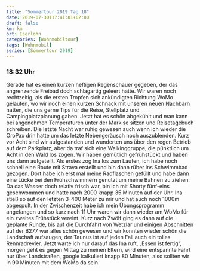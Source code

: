 ```yaml
---
title: "Sommertour 2019 Tag 18"
date: 2019-07-30T17:41:01+02:00
draft: false
km: km
ort: Iserlohn
categories: [Wohnmobiltour]
tags: [Wohnmobil]
series: [Sommertour 2019]
---
```


### 18:32 Uhr

Gerade hat es einen kurzen heftigen Regenschauer gegeben, der das angrenzende Freibad doch schlagartig geleert hatte. Wir waren noch rechtzeitig, als die ersten Tropfen sich ankündigten Richtung WoMo gelaufen, wo wir noch einen kurzen Schnack mit unseren neuen Nachbarn hatten, die uns gerne Tips für die Reise, Stellplatz und Campingplatzplanung gaben. Jetzt hat es schön abgekühlt und man kann bei angenehmen Temperaturen unter der Markise sitzen und Reisetagebuch schreiben.<!-- more -->
Die letzte Nacht war ruhig gewesen auch wenn ich wieder die OroPax drin hatte um das letzte Nebengeräusch noch auszublenden. Kurz vor Acht sind wir aufgestanden und wunderten uns über den regen Betrieb auf dem Parkplatz, aber da traf sich eine Walkinggruppe, die pünktlich um Acht in den Wald los zogen. Wir haben gemütlich gefrühstückt und haben uns dann aufgeteilt. Als erstes zog Ina los zum Laufen, ich habe noch schnell eine Route mit Strava erstellt und bin dann rüber ins Schwimmbad gezogen. Dort habe ich erst mal meine Radflaschen gefüllt und habe dann eine Lücke bei den Frühschwimmern genutzt um meine Bahnen zu ziehen. 
Da das Wasser doch relativ frisch war, bin ich mit Shorty fünf-eins geschwommen und hatte nach 2000 knapp 35 Minuten auf der Uhr. Ina stieß so auf den letzten 3-400 Meter zu mir und hat auch noch 1000m abgespult. In der Zwischenzeit habe ich mein Übungsprogramm angefangen und so kurz nach 11 Uhr waren wir dann wieder am WoMo für ein zweites Frühstück vereint. Kurz nach Zwölf ging es dann auf die geplante Runde, bis auf die Durchfahrt von Wetzlar und einigen Abschnitten auf der B277 war alles schön gewesen und wir konnten wieder schön die Landschaft aufsaugen, der Taunus ist auf jeden Fall auch ein tolles Rennradrevier.
Jetzt warte ich nur darauf das Ina ruft, „Essen ist fertig“, morgen geht es gegen Mittag zu meinen Eltern, wird eine entspannte Fahrt nur über Landstraßen, google kalkuliert knapp 80 Minuten, also sollten wir in 90 Minuten mit dem WoMo da sein.

